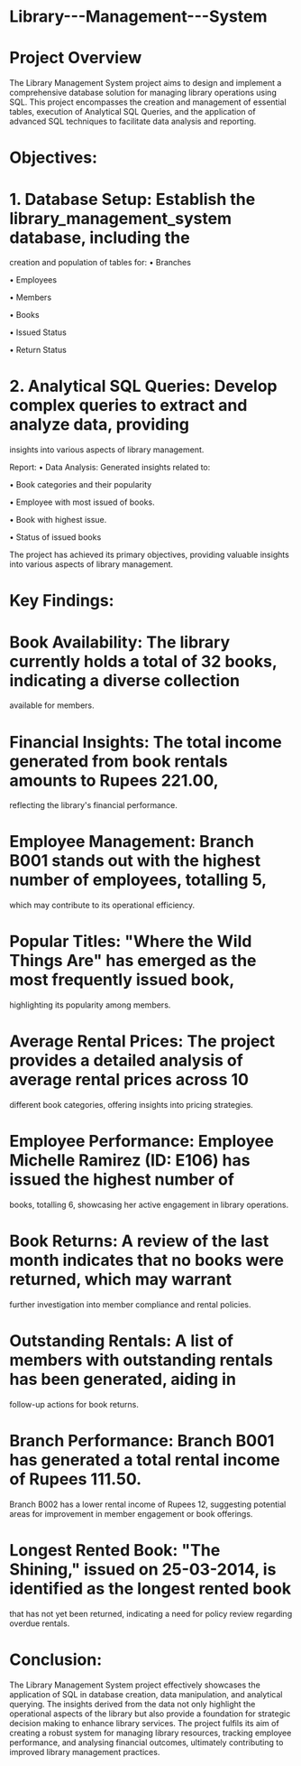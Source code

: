 # Library---Management---System
# Project Overview
The Library Management System project aims to design and implement a comprehensive database solution for managing library operations using SQL. This project encompasses the creation and management of essential tables, execution of Analytical SQL Queries, and the application of advanced SQL techniques to facilitate data analysis and reporting.

# Objectives:
# 1. Database Setup: Establish the library_management_system database, including the
creation and population of tables for: • Branches

• Employees

• Members

• Books

• Issued Status

• Return Status

# 2. Analytical SQL Queries: Develop complex queries to extract and analyze data, providing
insights into various aspects of library management.

Report:
• Data Analysis: Generated insights related to:

• Book categories and their popularity

• Employee with most issued of books.

• Book with highest issue.

• Status of issued books

The project has achieved its primary objectives, providing valuable insights into various aspects of library management.

# Key Findings:

# Book Availability: The library currently holds a total of 32 books, indicating a diverse collection
available for members.

# Financial Insights: The total income generated from book rentals amounts to Rupees 221.00,
reflecting the library's financial performance.

# Employee Management: Branch B001 stands out with the highest number of employees, totalling 5,
which may contribute to its operational efficiency.

# Popular Titles: "Where the Wild Things Are" has emerged as the most frequently issued book,
highlighting its popularity among members.

# Average Rental Prices: The project provides a detailed analysis of average rental prices across 10
different book categories, offering insights into pricing strategies.

# Employee Performance: Employee Michelle Ramirez (ID: E106) has issued the highest number of
books, totalling 6, showcasing her active engagement in library operations.

# Book Returns: A review of the last month indicates that no books were returned, which may warrant
further investigation into member compliance and rental policies.

# Outstanding Rentals: A list of members with outstanding rentals has been generated, aiding in
follow-up actions for book returns.

# Branch Performance: Branch B001 has generated a total rental income of Rupees 111.50.
Branch B002 has a lower rental income of Rupees 12, suggesting potential areas for improvement in member engagement or book offerings.

# Longest Rented Book: "The Shining," issued on 25-03-2014, is identified as the longest rented book
that has not yet been returned, indicating a need for policy review regarding overdue rentals.

# Conclusion: 
The Library Management System project effectively showcases the application of SQL in database creation, data manipulation, and analytical querying. The insights derived from the data not only highlight the operational aspects of the library but also provide a foundation for strategic decision making to enhance library services. The project fulfils its aim of creating a robust system for managing library resources, tracking employee performance, and analysing financial outcomes, ultimately contributing to improved library management practices.








